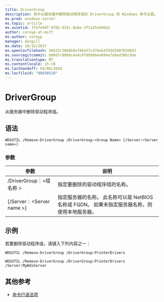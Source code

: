 ```yaml
---
title: DriverGroup
description: 用于从服务器中删除驱动程序组的 DriverGroup 的 Windows 命令主题。
ms.prod: windows-server
ms.topic: article
ms.assetid: 1fefe9df-9782-433c-8abe-3f1a35e50da2
author: coreyp-at-msft
ms.author: coreyp
manager: dongill
ms.date: 10/16/2017
ms.openlocfilehash: 56622c30b8b0af88a57c476eb4f03d598703d603
ms.sourcegitcommit: b00d7c8968c4adc8f699dbee694afe6ed36bc9de
ms.translationtype: MT
ms.contentlocale: zh-CN
ms.lasthandoff: 04/08/2020
ms.locfileid: "80830520"
---
```

# <a name="remove-drivergroup"></a>DriverGroup

从服务器中删除驱动程序组。

## <a name="syntax"></a>语法

```
WDSUTIL /Remove-DriverGroup /DriverGroup:<Group Name> [/Server:<Server name>]
```

### <a name="parameters"></a>参数

|参数|说明|
|---------|-----------|
|/DriverGroup：\<组名称 >|指定要删除的驱动程序组的名称。|
|[/Server：\<Server name >]|指定服务器的名称。 此名称可以是 NetBIOS 名称或 FQDN。 如果未指定服务器名称，则使用本地服务器。|

## <a name="examples"></a><a name=BKMK_examples></a>示例

若要删除驱动程序组，请键入下列内容之一：
```
WDSUTIL /Remove-DriverGroup /DriverGroup:PrinterDrivers
```
```
WDSUTIL /Remove-DriverGroup /DriverGroup:PrinterDrivers /Server:MyWdsServer
```

## <a name="additional-references"></a>其他参考

- [命令行语法项](command-line-syntax-key.md)